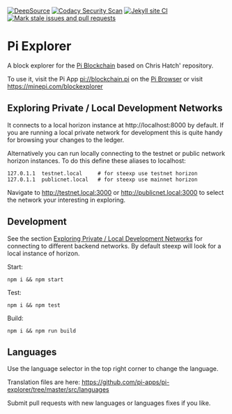 [![DeepSource](https://app.deepsource.com/gh/KOSASIH/pi-explorer.svg/?label=active+issues&show_trend=true&token=qid6Xz9cQy9Kqjd1-6LoapUb)](https://app.deepsource.com/gh/KOSASIH/pi-explorer/)
[![Codacy Security Scan](https://github.com/KOSASIH/pi-explorer/actions/workflows/codacy.yml/badge.svg)](https://github.com/KOSASIH/pi-explorer/actions/workflows/codacy.yml)
[![Jekyll site CI](https://github.com/KOSASIH/pi-explorer/actions/workflows/jekyll-docker.yml/badge.svg)](https://github.com/KOSASIH/pi-explorer/actions/workflows/jekyll-docker.yml)
[![Mark stale issues and pull requests](https://github.com/KOSASIH/pi-explorer/actions/workflows/stale.yml/badge.svg)](https://github.com/KOSASIH/pi-explorer/actions/workflows/stale.yml)

# Pi Explorer

A block explorer for the [Pi Blockchain](https://minepi.com) based on Chris Hatch' repository.

To use it, visit the Pi App [pi://blockchain.pi](pi://blockchain.pi) on the [Pi Browser](https://developers.minepi.com) or visit https://minepi.com/blockexplorer

## Exploring Private / Local Development Networks<a name="private-networks"></a>

It connects to a local horizon instance at http://localhost:8000 by default. If you are running a local private network for development this is quite handy for browsing your changes to the ledger.

Alternatively you can run locally connecting to the testnet or public network horizon instances. To do this define these aliases to localhost:

```
127.0.1.1  testnet.local     # for steexp use testnet horizon
127.0.1.1  publicnet.local   # for steexp use mainnet horizon
```

Navigate to http://testnet.local:3000 or http://publicnet.local:3000 to select the network your interesting in exploring.

## Development

See the section [Exploring Private / Local Development Networks](#private-networks) for connecting to different backend networks. By default steexp will look for a local instance of horizon.

Start:

```
npm i && npm start
```

Test:

```
npm i && npm test
```

Build:

```
npm i && npm run build
```

## Languages

Use the language selector in the top right corner to change the language.

Translation files are here:
https://github.com/pi-apps/pi-explorer/tree/master/src/languages

Submit pull requests with new languages or languages fixes if you like.
